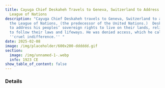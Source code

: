 ```yaml
---
title: Cayuga Chief Deskaheh Travels to Geneva, Switzerland to Address the
  League of Nations
description: "Cayuga Chief Deskaheh travels to Geneva, Switzerland to address
  the League of Nations, (the predecessor of the United Nations.)  Deskaheh went
  to address his peoples’ sovereign rights to live on their lands, religion, and
  to follow their laws and lifeways. He was denied access, which he called
  ''cruel indifference.'' "
date: 2025-02-08
image: /img/placeholder/600x200-dddddd.gif
section:
  image: /img/unnamed-1-.webp
  info: 1923 CE
show_table_of_content: false
---
```

### Details
